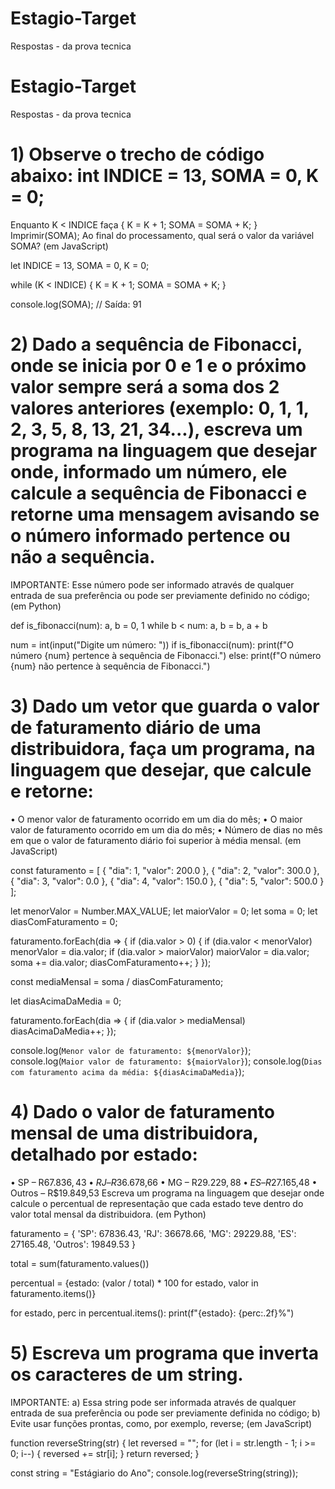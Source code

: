 # Estagio-Target
Respostas - da prova tecnica

# Estagio-Target
Respostas - da prova tecnica

# 1) Observe o trecho de código abaixo: int INDICE = 13, SOMA = 0, K = 0;
Enquanto K < INDICE faça { K = K + 1; SOMA = SOMA + K; }
Imprimir(SOMA);
Ao final do processamento, qual será o valor da variável SOMA?
(em JavaScript)

let INDICE = 13, SOMA = 0, K = 0;

while (K < INDICE) {
  K = K + 1;
  SOMA = SOMA + K;
}

console.log(SOMA); 
// Saída: 91



# 2) Dado a sequência de Fibonacci, onde se inicia por 0 e 1 e o próximo valor sempre será a soma dos 2 valores anteriores (exemplo: 0, 1, 1, 2, 3, 5, 8, 13, 21, 34...), escreva um programa na linguagem que desejar onde, informado um número, ele calcule a sequência de Fibonacci e retorne uma mensagem avisando se o número informado pertence ou não a sequência.
IMPORTANTE: Esse número pode ser informado através de qualquer entrada de sua preferência ou pode ser previamente definido no código;
(em Python)

def is_fibonacci(num):
    a, b = 0, 1
    while b < num:
        a, b = b, a + b
        
num = int(input("Digite um número: "))
if is_fibonacci(num):
    print(f"O número {num} pertence à sequência de Fibonacci.")
else:
    print(f"O número {num} não pertence à sequência de Fibonacci.")




# 3) Dado um vetor que guarda o valor de faturamento diário de uma distribuidora, faça um programa, na linguagem que desejar, que calcule e retorne:
• O menor valor de faturamento ocorrido em um dia do mês;
• O maior valor de faturamento ocorrido em um dia do mês;
• Número de dias no mês em que o valor de faturamento diário foi superior à média mensal.
(em JavaScript)

const faturamento = [
    { "dia": 1, "valor": 200.0 },
    { "dia": 2, "valor": 300.0 },
    { "dia": 3, "valor": 0.0 },
    { "dia": 4, "valor": 150.0 },
    { "dia": 5, "valor": 500.0 }
  ];
  
  let menorValor = Number.MAX_VALUE;
  let maiorValor = 0;
  let soma = 0;
  let diasComFaturamento = 0;
  
  faturamento.forEach(dia => {
    if (dia.valor > 0) {
      if (dia.valor < menorValor) menorValor = dia.valor;
      if (dia.valor > maiorValor) maiorValor = dia.valor;
      soma += dia.valor;
      diasComFaturamento++;
    }
  });
  
  const mediaMensal = soma / diasComFaturamento;
  
  let diasAcimaDaMedia = 0;
  
  faturamento.forEach(dia => {
    if (dia.valor > mediaMensal) diasAcimaDaMedia++;
  });
  
  console.log(`Menor valor de faturamento: ${menorValor}`);
  console.log(`Maior valor de faturamento: ${maiorValor}`);
  console.log(`Dias com faturamento acima da média: ${diasAcimaDaMedia}`);
  



# 4) Dado o valor de faturamento mensal de uma distribuidora, detalhado por estado:
• SP – R$67.836,43
• RJ – R$36.678,66
• MG – R$29.229,88
• ES – R$27.165,48
• Outros – R$19.849,53
Escreva um programa na linguagem que desejar onde calcule o percentual de representação que cada estado teve dentro do valor total mensal da distribuidora.
(em Python)

faturamento = {
    'SP': 67836.43,
    'RJ': 36678.66,
    'MG': 29229.88,
    'ES': 27165.48,
    'Outros': 19849.53
}

total = sum(faturamento.values())

percentual = {estado: (valor / total) * 100 for estado, valor in faturamento.items()}

for estado, perc in percentual.items():
    print(f"{estado}: {perc:.2f}%")







# 5) Escreva um programa que inverta os caracteres de um string.
IMPORTANTE:
a) Essa string pode ser informada através de qualquer entrada de sua preferência ou pode ser previamente definida no código;
b) Evite usar funções prontas, como, por exemplo, reverse;
(em JavaScript)

function reverseString(str) {
    let reversed = "";
    for (let i = str.length - 1; i >= 0; i--) {
      reversed += str[i];
    }
    return reversed;
  }
  
  const string = "Estágiario do Ano";
  console.log(reverseString(string));
